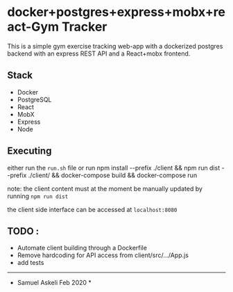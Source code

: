 # docker+postgres+express+mobx+react-Gym Tracker
This is a simple gym exercise tracking web-app with a dockerized postgres backend with an express REST API and a React+mobx frontend.

## Stack
- Docker
- PostgreSQL
- React
- MobX
- Express
- Node

## Executing
either run the `run.sh` file or run
	npm install --prefix ./client && npm run dist --prefix ./client/ && docker-compose build && docker-compose run

note: the client content must at the moment be manually updated by running `npm run dist`

the client side interface can be accessed at `localhost:8080`
## TODO :
- Automate client building through a Dockerfile
- Remove hardcoding for API access from client/src/.../App.js 
- add tests


***
* Samuel Askeli Feb 2020 *
